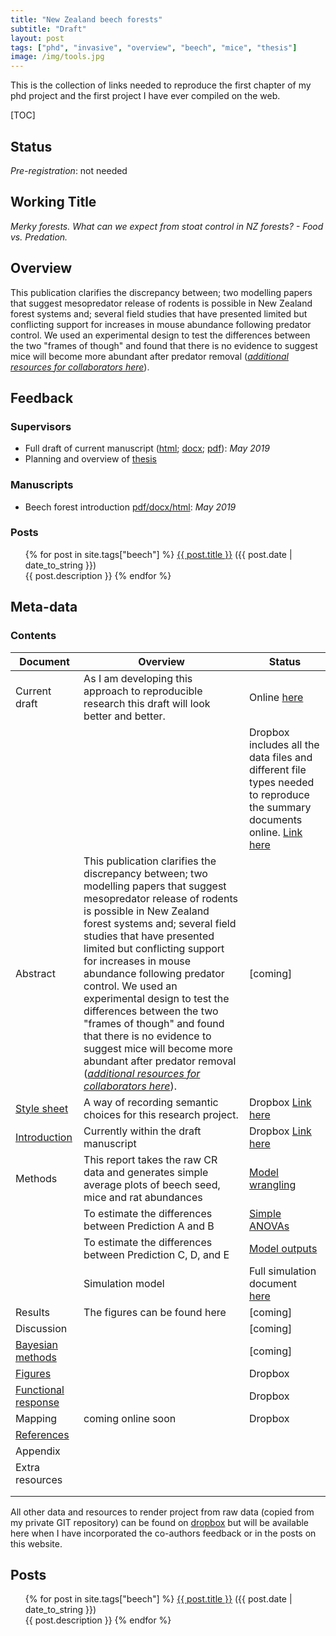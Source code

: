 ```yaml
---
title: "New Zealand beech forests"
subtitle: "Draft"
layout: post
tags: ["phd", "invasive", "overview", "beech", "mice", "thesis"]
image: /img/tools.jpg
---
```


This is the collection of links needed to reproduce the first chapter of my phd project and the first project I have ever compiled on the web.

[TOC]

## Status

*Pre-registration*: not needed

## Working Title

*Merky forests. What can we expect from stoat control in NZ forests? - Food vs. Predation.*

## Overview

This publication clarifies the discrepancy between; two modelling papers that suggest mesopredator release of rodents is possible in New Zealand forest systems and; several field studies that have presented limited but conflicting support for increases in mouse abundance following predator control. We used an experimental design to test the differences between the two "frames of though" and found that there is no evidence to suggest mice will become more abundant after predator removal ([*additional resources for collaborators here*](https://www.dropbox.com/home/phd-drafts-anthony)).

## Feedback

### Supervisors

- Full draft of current manuscript ([html](https://www.dropbox.com/home/phd-drafts-anthony/beech-forest-dynamics/drafts/Davidson_2019_BeechForest.html); [docx](https://www.dropbox.com/home/phd-drafts-anthony/beech-forest-dynamics/drafts/Davidson_2019_BeechForest.docx); [pdf](https://www.dropbox.com/home/phd-drafts-anthony/beech-forest-dynamics/drafts/Davidson_2019_BeechForest.pdf)): *May 2019*
- Planning and overview of [thesis](https://www.dropbox.com/home/phd-drafts-anthony/beech-forest-dynamics/drafts/Davidson_2019_BeechForest.html)

### Manuscripts

- Beech forest introduction [pdf/docx/html](https://www.dropbox.com/home/phd-peer-drafts): *May 2019*

### Posts

<div class="post">
<ul>
{% for post in site.tags["beech"] %}
  <a href="{{ post.url }}">{{ post.title }}</a> ({{ post.date | date_to_string }})<br>
    {{ post.description }}
{% endfor %}
</ul>
</div>

## Meta-data

### Contents

| Document                                                     | Overview                                                     | Status                                                       |
| ------------------------------------------------------------ | ------------------------------------------------------------ | ------------------------------------------------------------ |
| Current draft                                                | As I am developing this approach to reproducible research this draft will look better and better. | Online [here](https://www.ssnhub.com/2019-06-18-supporting-beech) |
|                                                              |                                                              | Dropbox includes all the data files and different file types needed to reproduce the summary documents online. [Link here](https://www.dropbox.com/home/phd-drafts-anthony/beech-forest-dynamics/drafts/Davidson_2019_BeechForest.html) |
| Abstract                                                     | This publication clarifies the discrepancy between; two modelling papers that suggest mesopredator release of rodents is possible in New Zealand forest systems and; several field studies that have presented limited but conflicting support for increases in mouse abundance following predator control. We used an experimental design to test the differences between the two "frames of though" and found that there is no evidence to suggest mice will become more abundant after predator removal ([*additional resources for collaborators here*](https://www.dropbox.com/home/phd-drafts-anthony)). | [coming]                                                     |
| [Style sheet](https://www.dropbox.com/home/phd-drafts-anthony/beech-forest-dynamics/Styles_manual_sheet.md/) | A way of recording semantic choices for this research project. | Dropbox [Link here](https://www.dropbox.com/home/phd-drafts-anthony/beech-forest-dynamics/drafts/Davidson_2019_BeechForest.html) |
| [Introduction](https://www.dropbox.com/sh/5h4mp67p7u6t1lj/AAAQVKS4qnvu2oQLu53JQUofa?dl=0) | Currently within the draft manuscript                        | Dropbox [Link here](https://www.dropbox.com/home/phd-drafts-anthony/beech-forest-dynamics/drafts/Davidson_2019_BeechForest.html) |
| Methods                                                      | This report takes the raw CR data and generates simple average plots of beech seed, mice and rat abundances | [Model wrangling]("https://www.ssnhub.com/Beech-forest-publication/") |
|                                                              | To estimate the differences between Prediction A and B       | [Simple ANOVAs](https://www.ssnhub.com/simple/)              |
|                                                              | To estimate the differences between Prediction C, D, and E   | [Model outputs]("https://www.ssnhub.com/outputs/")           |
|                                                              | Simulation model                                             | Full simulation document [here](https://www.ssnhub.com/simulation/) |
| Results                                                      | The figures can be found here                                | [coming]                                                     |
| Discussion                                                   |                                                              | [coming]                                                     |
| [Bayesian methods](https://www.dropbox.com/home/phd-drafts-anthony/beech-forest-dynamics/A1_full_bayesian_model.pdf) |                                                              | [coming]                                                     |
| [Figures](https://www.dropbox.com/home/phd-drafts-anthony/beech-forest-dynamics/figs) |                                                              | Dropbox                                                      |
| [Functional response](https://www.dropbox.com/home/phd-drafts-anthony/beech-forest-dynamics/Davidson_2019_BeechForest_Appendix.pdf) |                                                              | Dropbox                                                      |
| Mapping                                                      | coming online soon                                           | Dropbox                                                      |
| [References]()                                               |                                                              |                                                              |
| Appendix                                                     |                                                              |                                                              |
| Extra resources                                              |                                                              |                                                              |
|                                                              |                                                              |                                                              |
|                                                              |                                                              |                                                              |

All other data and resources to render project from raw data (copied from my private GIT repository) can be found on [dropbox](https://www.dropbox.com/home/phd-drafts-anthony) but will be available here when I have incorporated the co-authors feedback or in the posts on this website.

## Posts

<div class="post">
<ul>
{% for post in site.tags["beech"] %}
  <a href="{{ post.url }}">{{ post.title }}</a> ({{ post.date | date_to_string }})<br>
    {{ post.description }}
{% endfor %}
</ul>
</div>
